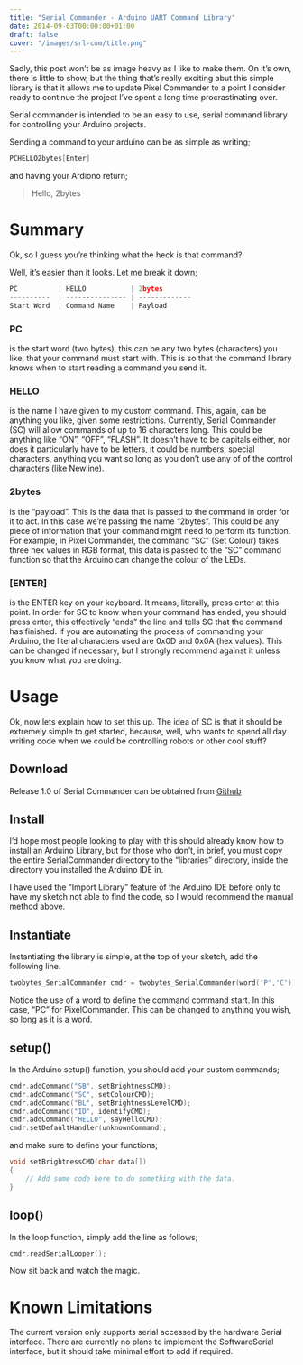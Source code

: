 ```yaml
---
title: "Serial Commander - Arduino UART Command Library"
date: 2014-09-03T00:00:00+01:00
draft: false
cover: "/images/srl-com/title.png"
---
```


Sadly, this post won’t be as image heavy as I like to make them. On it’s own, there is little to show, but the thing that’s really exciting abut this simple library is that it allows me to update Pixel Commander to a point I consider ready to continue the project I’ve spent a long time procrastinating over.

Serial commander is intended to be an easy to use, serial command library for controlling your Arduino projects.

Sending a command to your arduino can be as simple as writing;

``` c
PCHELLO2bytes[Enter]
```
and having your Ardiono return;

> Hello, 2bytes

# Summary

Ok, so I guess you’re thinking what the heck is that command?

Well, it’s easier than it looks. Let me break it down;

``` c
PC          | HELLO           | 2bytes
----------  | --------------- | -------------
Start Word  | Command Name    | Payload
```

### PC
is the start word (two bytes), this can be any two bytes (characters) you like, that your command must start with. This is so that the command library knows when to start reading a command you send it.

### HELLO
is the name I have given to my custom command. This, again, can be anything you like, given some restrictions. Currently, Serial Commander (SC) will allow commands of up to 16 characters long. This could be anything like “ON”, “OFF”, “FLASH”. It doesn’t have to be capitals either, nor does it particularly have to be letters, it could be numbers, special characters, anything you want so long as you don’t use any of of the control characters (like Newline).

### 2bytes
is the “payload”. This is the data that is passed to the command in order for it to act. In this case we’re passing the name “2bytes”. This could be any piece of information that your command might need to perform its function. For example, in Pixel Commander, the command “SC” (Set Colour) takes three hex values in RGB format, this data is passed to the “SC” command function so that the Arduino can change the colour of the LEDs.

### [ENTER]
is the ENTER key on your keyboard. It means, literally, press enter at this point. In order for SC to know when your command has ended, you should press enter, this effectively “ends” the line and tells SC that the command has finished. If you are automating the process of commanding your Arduino, the literal characters used are 0x0D and 0x0A (hex values). This can be changed if necessary, but I strongly recommend against it unless you know what you are doing.

# Usage

Ok, now lets explain how to set this up. The idea of SC is that it should be extremely simple to get started, because, well, who wants to spend all day writing code when we could be controlling robots or other cool stuff?

## Download

Release 1.0 of Serial Commander can be obtained from [Github](https://github.com/2bytes/SerialCommander/releases/tag/v1.0)

## Install
I’d hope most people looking to play with this should already know how to install an Arduino Library, but for those who don’t, in brief, you must copy the entire SerialCommander directory to the “libraries” directory, inside the directory you installed the Arduino IDE in.

I have used the “Import Library” feature of the Arduino IDE before only to have my sketch not able to find the code, so I would recommend the manual method above.

## Instantiate
Instantiating the library is simple, at the top of your sketch, add the following line.

``` c
twobytes_SerialCommander cmdr = twobytes_SerialCommander(word('P','C'));
```
Notice the use of a word to define the command command start. In this case, “PC” for PixelCommander. This can be changed to anything you wish, so long as it is a word.

## setup()
In the Arduino setup() function, you should add your custom commands;

``` c
cmdr.addCommand("SB", setBrightnessCMD);
cmdr.addCommand("SC", setColourCMD);
cmdr.addCommand("BL", setBrightnessLevelCMD);
cmdr.addCommand("ID", identifyCMD);
cmdr.addCommand("HELLO", sayHelloCMD);
cmdr.setDefaultHandler(unknownCommand);
```

and make sure to define your functions;
``` c
void setBrightnessCMD(char data[])
{
    // Add some code here to do something with the data.
}
```

## loop()
In the loop function, simply add the line as follows;
``` c
cmdr.readSerialLooper();
```

Now sit back and watch the magic.

# Known Limitations
The current version only supports serial accessed by the hardware Serial interface. There are currently no plans to implement the SoftwareSerial interface, but it should take minimal effort to add if required.
